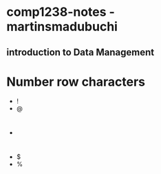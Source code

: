 # comp1238-notes -martinsmadubuchi
## introduction to Data Management
# Number row characters
- !
- @
- #
- $
- %
